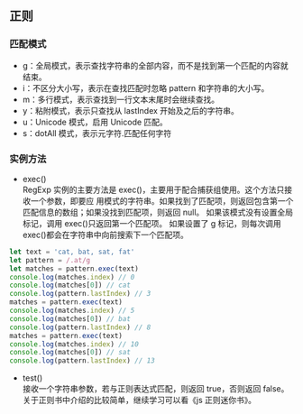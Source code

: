 ## 正则

### 匹配模式

- g：全局模式，表示查找字符串的全部内容，而不是找到第一个匹配的内容就结束。
- i：不区分大小写，表示在查找匹配时忽略 pattern 和字符串的大小写。
- m：多行模式，表示查找到一行文本末尾时会继续查找。
- y：粘附模式，表示只查找从 lastIndex 开始及之后的字符串。
- u：Unicode 模式，启用 Unicode 匹配。
- s：dotAll 模式，表示元字符.匹配任何字符

### 实例方法

- exec()  
  RegExp 实例的主要方法是 exec()，主要用于配合捕获组使用。这个方法只接收一个参数，即要应
  用模式的字符串。如果找到了匹配项，则返回包含第一个匹配信息的数组；如果没找到匹配项，则返回
  null。
  如果该模式没有设置全局标记，调用 exec()只返回第一个匹配项。
  如果设置了 g 标记，则每次调用 exec()都会在字符串中向前搜索下一个匹配项。

```js
let text = 'cat, bat, sat, fat'
let pattern = /.at/g
let matches = pattern.exec(text)
console.log(matches.index) // 0
console.log(matches[0]) // cat
console.log(pattern.lastIndex) // 3
matches = pattern.exec(text)
console.log(matches.index) // 5
console.log(matches[0]) // bat
console.log(pattern.lastIndex) // 8
matches = pattern.exec(text)
console.log(matches.index) // 10
console.log(matches[0]) // sat
console.log(pattern.lastIndex) // 13
```

- test()  
  接收一个字符串参数，若与正则表达式匹配，则返回 true，否则返回 false。
  关于正则书中介绍的比较简单，继续学习可以看《js 正则迷你书》。
